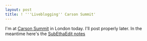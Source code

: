 ```yaml
---
layout: post
title: ! '''Liveblogging'' Carson Summit'
---
```

I'm at [Carson Summit][carson] in London today.
I'll post properly later. In the meantime here's the [SubEthaEdit notes][notes]

[carson]: http://carsonworkshops.com/summit/
[notes]: /files/posts/liveblogging-carson-summit/Carson.html
